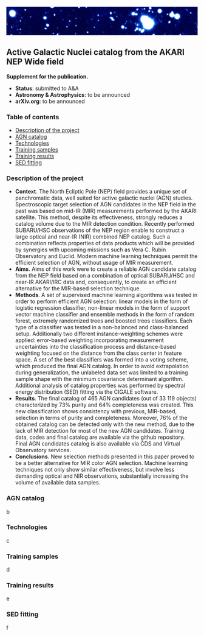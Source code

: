 
![](img_w.jpeg?raw=true "Optional Title")

## Active Galactic Nuclei catalog from the AKARI NEP Wide field
**Supplement for the publication.**

* **Status**: submitted to A&A
* **Astronomy & Astrophysics**: to be announced
* **arXiv.org**: to be announced


### Table of contents
* [Description of the project](#description-of-the-project)
* [AGN catalog](#agn-catalog)
* [Technologies](#technologies)
* [Training samples](#training-samples)
* [Training results](#training-results)
* [SED fitting](#sed-fitting)

### Description of the project
* **Context**. The North Ecliptic Pole (NEP) field provides a unique set of panchromatic data, well suited for active galactic nuclei (AGN)
studies. Spectroscopic target selection of AGN candidates in the NEP field in the past was based on mid-IR (MIR) measurements
performed by the AKARI satellite. This method, despite its effectiveness, strongly reduces a catalog volume due to the MIR detection
condition. Recently performed SUBARU/HSC observations of the NEP region enable to construct a large optical and near-IR (NIR)
combined NEP catalog. Such a combination reflects properties of data products which will be provided by synergies with upcoming
missions such as Vera C. Rubin Observatory and Euclid. Modern machine learning techniques permit the efficient selection of AGN,
without usage of MIR measurement.
* **Aims**. Aims of this work were to create a reliable AGN candidate catalog from the NEP field based on a combination of optical
SUBARU/HSC and near-IR AKARI/IRC data and, consequently, to create an efficient alternative for the MIR-based selection technique.
* **Methods**. A set of supervised machine learning algorithms was tested in order to perform efficient AGN selection: linear models in the
form of logistic regression classifier, non-linear models in the form of support vector machine classifier and ensemble methods in the
form of random forest, extremely randomized trees and boosted trees classifiers. Each type of a classifier was tested in a non-balanced
and class-balanced setup. Additionally two different instance-weighting schemes were applied: error-based weighting incorporating
measurement uncertainties into the classification process and distance-based weighting focused on the distance from the class center
in feature space. A set of the best classifiers was formed into a voting scheme, which produced the final AGN catalog. In order to
avoid extrapolation during generalization, the unlabeled data set was limited to a training sample shape with the minimum covariance
determinant algorithm. Additional analysis of catalog properties was performed by spectral energy distribution (SED) fitting via the
CIGALE software.
* **Results**. The final catalog of 465 AGN candidates (out of 33 119 objects) characterized by 73% purity and 64% completeness was
created. This new classification shows consistency with previous, MIR-based, selection in terms of purity and completeness. Moreover,
76% of the obtained catalog can be detected only with the new method, due to the lack of MIR detection for most of the new AGN
candidates. Training data, codes and final catalog are available via the github repository. Final AGN candidates catalog is also available
via CDS and Virtual Observatory services.
* **Conclusions**. New selection methods presented in this paper proved to be a better alternative for MIR color AGN selection. Machine
learning techniques not only show similar effectiveness, but involve less demanding optical and NIR observations, substantially
increasing the volume of available data samples.


### AGN catalog
b

### Technologies
c

### Training samples
d

### Training results
e

### SED fitting
f
